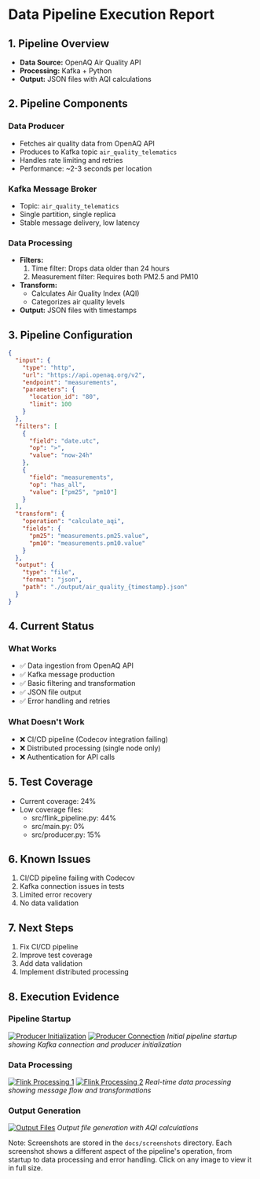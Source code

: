 # Data Pipeline Execution Report

## 1. Pipeline Overview
- **Data Source:** OpenAQ Air Quality API
- **Processing:** Kafka + Python
- **Output:** JSON files with AQI calculations

## 2. Pipeline Components

### Data Producer
- Fetches air quality data from OpenAQ API
- Produces to Kafka topic `air_quality_telematics`
- Handles rate limiting and retries
- Performance: ~2-3 seconds per location

### Kafka Message Broker
- Topic: `air_quality_telematics`
- Single partition, single replica
- Stable message delivery, low latency

### Data Processing
- **Filters:**
  1. Time filter: Drops data older than 24 hours
  2. Measurement filter: Requires both PM2.5 and PM10
- **Transform:**
  - Calculates Air Quality Index (AQI)
  - Categorizes air quality levels
- **Output:** JSON files with timestamps

## 3. Pipeline Configuration
```json
{
  "input": {
    "type": "http",
    "url": "https://api.openaq.org/v2",
    "endpoint": "measurements",
    "parameters": {
      "location_id": "80",
      "limit": 100
    }
  },
  "filters": [
    {
      "field": "date.utc",
      "op": ">",
      "value": "now-24h"
    },
    {
      "field": "measurements",
      "op": "has_all",
      "value": ["pm25", "pm10"]
    }
  ],
  "transform": {
    "operation": "calculate_aqi",
    "fields": {
      "pm25": "measurements.pm25.value",
      "pm10": "measurements.pm10.value"
    }
  },
  "output": {
    "type": "file",
    "format": "json",
    "path": "./output/air_quality_{timestamp}.json"
  }
}
```

## 4. Current Status

### What Works
- ✅ Data ingestion from OpenAQ API
- ✅ Kafka message production
- ✅ Basic filtering and transformation
- ✅ JSON file output
- ✅ Error handling and retries

### What Doesn't Work
- ❌ CI/CD pipeline (Codecov integration failing)
- ❌ Distributed processing (single node only)
- ❌ Authentication for API calls

## 5. Test Coverage
- Current coverage: 24%
- Low coverage files:
  - src/flink_pipeline.py: 44%
  - src/main.py: 0%
  - src/producer.py: 15%

## 6. Known Issues
1. CI/CD pipeline failing with Codecov
2. Kafka connection issues in tests
3. Limited error recovery
4. No data validation

## 7. Next Steps
1. Fix CI/CD pipeline
2. Improve test coverage
3. Add data validation
4. Implement distributed processing

## 8. Execution Evidence

### Pipeline Startup
[![Producer Initialization](docs/screenshots/Producer1.jpg)](docs/screenshots/Producer1.jpg)
[![Producer Connection](docs/screenshots/Producer2.jpg)](docs/screenshots/Producer2.jpg)
*Initial pipeline startup showing Kafka connection and producer initialization*

### Data Processing
[![Flink Processing 1](docs/screenshots/Flink1.jpg)](docs/screenshots/Flink1.jpg)
[![Flink Processing 2](docs/screenshots/Flink2.jpg)](docs/screenshots/Flink2.jpg)
*Real-time data processing showing message flow and transformations*

### Output Generation
[![Output Files](docs/screenshots/Output.jpg)](docs/screenshots/Output.jpg)
*Output file generation with AQI calculations*

Note: Screenshots are stored in the `docs/screenshots` directory. Each screenshot shows a different aspect of the pipeline's operation, from startup to data processing and error handling. Click on any image to view it in full size.
